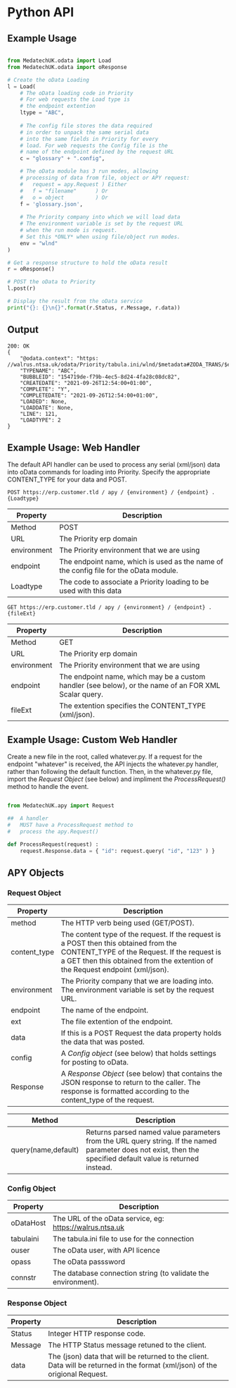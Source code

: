 # Python API

## Example Usage

```python

from MedatechUK.odata import Load
from MedatechUK.odata import oResponse

# Create the oData Loading
l = Load(
    # The oData loading code in Priority
    # For web requests the Load type is 
    # the endpoint extention
    ltype = "ABC",
    
    # The config file stores the data required 
    # in order to unpack the same serial data
    # into the same fields in Priority for every 
    # load. For web requests the Config file is the
    # name of the endpoint defined by the request URL
    c = "glossary" + ".config",

    # The oData module has 3 run modes, allowing
    # processing of data from file, object or APY request:    
    #   request = apy.Request ) Either
    #   f = "filename"      ) Or
    #   o = object          ) Or
    f = 'glossary.json',
    
    # The Priority company into which we will load data
    # The environment variable is set by the request URL
    # when the run mode is request.
    # Set this *ONLY* when using file/object run modes.
    env = "wlnd"
)

# Get a response structure to hold the oData result
r = oResponse()

# POST the oData to Priority
l.post(r)   

# Display the result from the oData service
print("{}: {}\n{}".format(r.Status, r.Message, r.data))

```
## Output
```
200: OK
{
    "@odata.context": "https: //walrus.ntsa.uk/odata/Priority/tabula.ini/wlnd/$metadata#ZODA_TRANS/$entity",
    "TYPENAME": "ABC",
    "BUBBLEID": "154719de-f79b-4ec5-8d24-4fa28c08dc82",
    "CREATEDATE": "2021-09-26T12:54:00+01:00",
    "COMPLETE": "Y",
    "COMPLETEDATE": "2021-09-26T12:54:00+01:00",
    "LOADED": None,
    "LOADDATE": None,
    "LINE": 121,
    "LOADTYPE": 2
}
```
## Example Usage: Web Handler
The default API handler can be used to process any serial (xml/json) data into oData commands for loading into Priority. Specify the appropriate CONTENT_TYPE for your data and POST.

```
POST https://erp.customer.tld / apy / {environment} / {endpoint} . {Loadtype}
```
| Property      |Description                            |
|---------------|---------------------------------------|
| Method        |POST   |
| URL           |The Priority erp domain|
| environment   |The Priority environment that we are using   |
| endpoint      |The endpoint name, which is used as the name of the config file for the oData module. |
| Loadtype      |The code to associate a Priority loading to be used with this data|

```
GET https://erp.customer.tld / apy / {environment} / {endpoint} . {fileExt}
```
| Property      |Description                            |
|---------------|---------------------------------------|
| Method        |GET   |
| URL           |The Priority erp domain|
| environment   |The Priority environment that we are using   |
| endpoint      |The endpoint name, which may be a custom handler (see below), or the name of an FOR XML Scalar query. |
| fileExt       |The extention specifies the CONTENT_TYPE (xml/json).|

## Example Usage: Custom Web Handler

Create a new file in the root, called whatever.py. 
If a request for the endpoint "whatever" is received, the API injects the whatever.py handler, rather than following the default function.
Then, in the whatever.py file, import the *Request Object* (see below) and impliment the *ProcessRequest()* method to handle the event.

```python

from MedatechUK.apy import Request

##  A handler
#   MUST have a ProcessRequest method to 
#   process the apy.Request()

def ProcessRequest(request) :
    request.Response.data = { "id": request.query( "id", "123" ) }

```    

## APY Objects

### Request Object
| Property      |Description                            |
|---------------|---------------------------------------|
| method        |The HTTP verb being used (GET/POST).   |
| content_type  |The content type of the request. If the request is a POST then this obtained from the CONTENT_TYPE of the Request. If the request is a GET then this obtained from the extention of the Request endpoint (xml/json).|
| environment   |The Priority company that we are loading into. The environment variable is set by the request URL.|
| endpoint      |The name of the endpoint.|
| ext           |The file extention of the endpoint.|
| data          |If this is a POST Request the data property holds the data that was posted.|
| config        |A *Config object* (see below) that holds settings for posting to oData. |
| Response      |A *Response Object* (see below) that contains the JSON response to return to the caller. The response is formatted according to the content_type of the request.|

| Method      |Description                            |
|---------------|---------------------------------------|
| query(name,default)|Returns parsed named value parameters from the URL query string. If the named parameter does not exist, then the specified default value is returned instead.|

### Config Object
| Property      |Description                            |
|---------------|---------------------------------------|
| oDataHost     | The URL of the oData service, eg: https://walrus.ntsa.uk |
| tabulaini     | The tabula.ini file to use for the connection |
| ouser         |The oData user, with API licence|
| opass         |The oData passsword|
| connstr       |The database connection string (to validate the environment).|

### Response Object
| Property      |Description                            |
|---------------|---------------------------------------|
| Status        |Integer HTTP response code.            |
| Message       |The HTTP Status message retuned to the client.|
| data          |The (json) data that will be returned to the client. Data will be returned in the format (xml/json) of the origional Request.|
